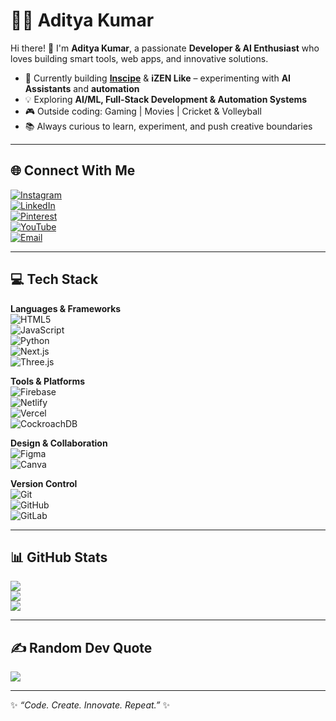 # 👨‍💻 Aditya Kumar  

Hi there! 👋 I'm **Aditya Kumar**, a passionate **Developer & AI Enthusiast** who loves building smart tools, web apps, and innovative solutions.  

- 🚀 Currently building **[Inscipe](https://github.com/ADITYA-K007)** & **iZEN Like** – experimenting with **AI Assistants** and **automation**  
- 💡 Exploring **AI/ML, Full-Stack Development & Automation Systems**  
- 🎮 Outside coding: Gaming | Movies | Cricket & Volleyball  
- 📚 Always curious to learn, experiment, and push creative boundaries  

---

## 🌐 Connect With Me  

[![Instagram](https://img.shields.io/badge/-Instagram-E4405F?logo=instagram&logoColor=white&style=for-the-badge)](https://www.instagram.com/ig._.aditya._.01/)  
[![LinkedIn](https://img.shields.io/badge/-LinkedIn-0077B5?logo=linkedin&logoColor=white&style=for-the-badge)](https://linkedin.com/in/aditya-kumar-52433a359/)  
[![Pinterest](https://img.shields.io/badge/-Pinterest-E60023?logo=pinterest&logoColor=white&style=for-the-badge)](https://pinterest.com/aditya_k001)  
[![YouTube](https://img.shields.io/badge/-YouTube-FF0000?logo=youtube&logoColor=white&style=for-the-badge)](https://youtube.com/@inscipe_shop?si=HVt2kNy3bcgh062n)  
[![Email](https://img.shields.io/badge/-Email-D14836?logo=gmail&logoColor=white&style=for-the-badge)](mailto:inscipe@gmail.com)  

---

## 💻 Tech Stack  

**Languages & Frameworks**  
![HTML5](https://img.shields.io/badge/-HTML5-E34F26?logo=html5&logoColor=white&style=for-the-badge)  
![JavaScript](https://img.shields.io/badge/-JavaScript-F7DF1E?logo=javascript&logoColor=black&style=for-the-badge)  
![Python](https://img.shields.io/badge/-Python-3670A0?logo=python&logoColor=ffdd54&style=for-the-badge)  
![Next.js](https://img.shields.io/badge/-Next.js-000000?logo=next.js&logoColor=white&style=for-the-badge)  
![Three.js](https://img.shields.io/badge/-Three.js-000000?logo=three.js&logoColor=white&style=for-the-badge)  

**Tools & Platforms**  
![Firebase](https://img.shields.io/badge/-Firebase-FFCA28?logo=firebase&logoColor=black&style=for-the-badge)  
![Netlify](https://img.shields.io/badge/-Netlify-00C7B7?logo=netlify&logoColor=white&style=for-the-badge)  
![Vercel](https://img.shields.io/badge/-Vercel-000000?logo=vercel&logoColor=white&style=for-the-badge)  
![CockroachDB](https://img.shields.io/badge/-CockroachDB-6933FF?logo=cockroach-labs&logoColor=white&style=for-the-badge)  

**Design & Collaboration**  
![Figma](https://img.shields.io/badge/-Figma-F24E1E?logo=figma&logoColor=white&style=for-the-badge)  
![Canva](https://img.shields.io/badge/-Canva-00C4CC?logo=canva&logoColor=white&style=for-the-badge)  

**Version Control**  
![Git](https://img.shields.io/badge/-Git-F05033?logo=git&logoColor=white&style=for-the-badge)  
![GitHub](https://img.shields.io/badge/-GitHub-181717?logo=github&logoColor=white&style=for-the-badge)  
![GitLab](https://img.shields.io/badge/-GitLab-181717?logo=gitlab&logoColor=white&style=for-the-badge)  

---

## 📊 GitHub Stats  

![](https://github-readme-stats.vercel.app/api?username=ADITYA-K007&theme=tokyonight&hide_border=false&include_all_commits=true&count_private=true)  
![](https://streak-stats.demolab.com?user=ADITYA-K007&theme=tokyonight&hide_border=false)  
![](https://github-readme-stats.vercel.app/api/top-langs/?username=ADITYA-K007&theme=tokyonight&hide_border=false&layout=compact)  

---

## ✍️ Random Dev Quote  

![](https://quotes-github-readme.vercel.app/api?type=vertical&theme=tokyonight)  

---

✨ _“Code. Create. Innovate. Repeat.”_ ✨  
